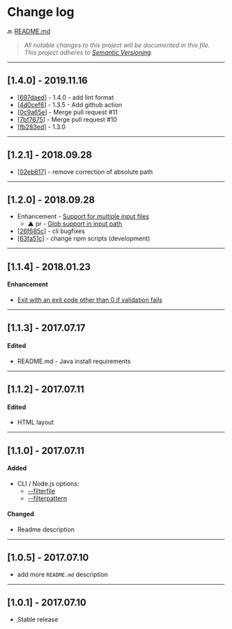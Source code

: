 # Change log

:back: [README.md](./README.md)

> _All notable changes to this project will be documented in this file._  
> _This project adheres to [Semantic Versioning](http://semver.org/)._

---

## [1.4.0] - 2019.11.16

- [[697daed](https://github.com/dutchenkoOleg/node-w3c-validator/commit/697daed702d7685bf8ebc4a574ff2231c7f7a484)] - 1.4.0 - add lint format
- [[4d0cef6](https://github.com/dutchenkoOleg/node-w3c-validator/commit/4d0cef6551b5c7384d65fc95d3f414f389866886)] - 1.3.5 - Add github action
- [[0c9a65e](https://github.com/dutchenkoOleg/node-w3c-validator/commit/0c9a65ea37e366becfca19ceb1145b7e6e27bdd0)] - Merge pull request #11 
- [[7bf7675](https://github.com/dutchenkoOleg/node-w3c-validator/commit/7bf7675798b19abc0aabacf757a48d91000b4258)] - Merge pull request #10
- [[fb283ed](https://github.com/dutchenkoOleg/node-w3c-validator/commit/fb283ed00ed542b473634c23de24982a53797c5f)] - 1.3.0

---

## [1.2.1] - 2018.09.28

- [[02eb617](https://github.com/dutchenkoOleg/node-w3c-validator/commit/02eb617626bca3ca6bce14bd1824d7a26a2a3bac)] - remove correction of absolute path

---

## [1.2.0] - 2018.09.28


- Enhancement - [Support for multiple input files](https://github.com/dutchenkoOleg/node-w3c-validator/issues/5)
	- ▲ pr - [Glob support in input path](https://github.com/dutchenkoOleg/node-w3c-validator/pull/6)
- [[26f685c](https://github.com/dutchenkoOleg/node-w3c-validator/commit/26f685c3c5c83dce74de5f1c0d03094454ac44bf)] - cli bugfixes
- [[63fa51c](https://github.com/dutchenkoOleg/node-w3c-validator/commit/63fa51c2d0cb5799a5c9446746dab7387aa68ea7)] - change npm scripts (development)

---

## [1.1.4] - 2018.01.23

#### Enhancement

- [Exit with an exit code other than 0 if validation fails](https://github.com/dutchenkoOleg/node-w3c-validator/pull/2)

---

## [1.1.3] - 2017.07.17

#### Edited

- README.md - Java install requirements

--- 

## [1.1.2] - 2017.07.11

#### Edited

- HTML layout

---

## [1.1.0] - 2017.07.11

#### Added

- CLI / Node.js options:
	- [--filterfile <filename>](./README.md#--filterfile-filename)
	- [--filterpattern <pattern>](./README.md#--filterpattern-pattern)

#### Changed

- Readme description

---

## [1.0.5] - 2017.07.10

- add more `README.md` description

---

## [1.0.1] - 2017.07.10

- Stable release
